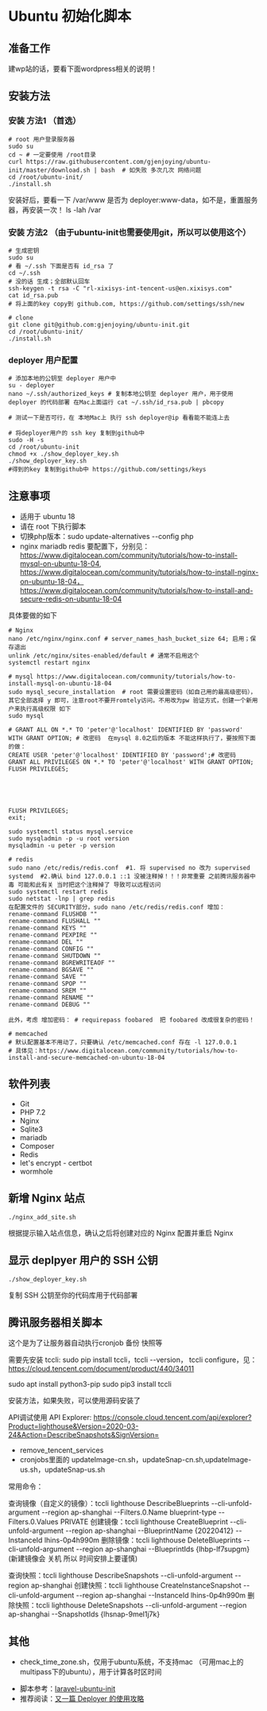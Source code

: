 # Ubuntu 初始化脚本

## 准备工作
建wp站的话，要看下面wordpress相关的说明！

## 安装方法
### 安装 方法1 （首选）
```
# root 用户登录服务器
sudo su
cd ~ # 一定要使用 /root目录
curl https://raw.githubusercontent.com/gjenjoying/ubuntu-init/master/download.sh | bash  # 如失败 多次几次 网络问题
cd /root/ubuntu-init/
./install.sh
```
安装好后，要看一下 /var/www 是否为 deployer:www-data，如不是，重置服务器，再安装一次！
ls -lah /var

### 安装 方法2 （由于ubuntu-init也需要使用git，所以可以使用这个）

```
# 生成密钥
sudo su
# 看 ~/.ssh 下面是否有 id_rsa 了
cd ~/.ssh 
# 没的话 生成；全部默认回车
ssh-keygen -t rsa -C "rl-xixisys-int-tencent-us@en.xixisys.com"
cat id_rsa.pub
# 将上面的key copy到 github.com, https://github.com/settings/ssh/new

# clone
git clone git@github.com:gjenjoying/ubuntu-init.git 
cd /root/ubuntu-init/
./install.sh
```


### deployer 用户配置

```
# 添加本地的公钥至 deployer 用户中
su - deployer
nano ~/.ssh/authorized_keys # 复制本地公钥至 deployer 用户，用于使用 deployer 的代码部署 在Mac上面运行 cat ~/.ssh/id_rsa.pub | pbcopy

# 测试一下是否可行，在 本地Mac上 执行 ssh deployer@ip 看看能不能连上去

# 将deployer用户的 ssh key 复制到github中
sudo -H -s
cd /root/ubuntu-init
chmod +x ./show_deployer_key.sh
./show_deployer_key.sh
#得到的key 复制到github中 https://github.com/settings/keys
```

## 注意事项

* 适用于 ubuntu 18
* 请在 root 下执行脚本
* 切换php版本：sudo update-alternatives --config php
* nginx mariadb redis 要配置下，分别见：https://www.digitalocean.com/community/tutorials/how-to-install-mysql-on-ubuntu-18-04, https://www.digitalocean.com/community/tutorials/how-to-install-nginx-on-ubuntu-18-04， https://www.digitalocean.com/community/tutorials/how-to-install-and-secure-redis-on-ubuntu-18-04

具体要做的如下
```
# Nginx
nano /etc/nginx/nginx.conf # server_names_hash_bucket_size 64; 启用；保存退出
unlink /etc/nginx/sites-enabled/default # 通常不启用这个
systemctl restart nginx

# mysql https://www.digitalocean.com/community/tutorials/how-to-install-mysql-on-ubuntu-18-04
sudo mysql_secure_installation  # root 需要设置密码（如自己用的最高级密码），其它全部选择 y 即可，注意root不要开romtely访问。不用改为pw 验证方式，创建一个新用户来执行高级权限 如下
sudo mysql

# GRANT ALL ON *.* TO 'peter'@'localhost' IDENTIFIED BY 'password' WITH GRANT OPTION; # 改密码  在mysql 8.0之后的版本 不能这样执行了，要按照下面的做：
CREATE USER 'peter'@'localhost' IDENTIFIED BY 'password';# 改密码
GRANT ALL PRIVILEGES ON *.* TO 'peter'@'localhost' WITH GRANT OPTION;
FLUSH PRIVILEGES;





FLUSH PRIVILEGES;
exit;

sudo systemctl status mysql.service
sudo mysqladmin -p -u root version
mysqladmin -u peter -p version

# redis
sudo nano /etc/redis/redis.conf  #1. 将 supervised no 改为 supervised systemd  #2.确认 bind 127.0.0.1 ::1 没被注释掉！！！非常重要 之前腾讯服务器中毒 可能和此有关 当时把这个注释掉了 导致可以远程访问
sudo systemctl restart redis
sudo netstat -lnp | grep redis
在配置文件的 SECURITY部分，sudo nano /etc/redis/redis.conf 增加：
rename-command FLUSHDB ""
rename-command FLUSHALL ""
rename-command KEYS ""
rename-command PEXPIRE ""
rename-command DEL ""
rename-command CONFIG ""
rename-command SHUTDOWN ""
rename-command BGREWRITEAOF ""
rename-command BGSAVE ""
rename-command SAVE ""
rename-command SPOP ""
rename-command SREM ""
rename-command RENAME ""
rename-command DEBUG ""

此外，考虑 增加密码： # requirepass foobared  把 foobared 改成很复杂的密码！

# memcached
# 默认配置基本不用动了，只要确认 /etc/memcached.conf 存在 -l 127.0.0.1
# 具体见：https://www.digitalocean.com/community/tutorials/how-to-install-and-secure-memcached-on-ubuntu-18-04
```


## 软件列表

* Git
* PHP 7.2
* Nginx
* Sqlite3
* mariadb
* Composer
* Redis
* let's encrypt - certbot
* wormhole

## 新增 Nginx 站点

```
./nginx_add_site.sh
```

根据提示输入站点信息，确认之后将创建对应的 Nginx 配置并重启 Nginx

## 显示 deplpyer 用户的 SSH 公钥

```
./show_deployer_key.sh
```

复制 SSH 公钥至你的代码库用于代码部署

## 腾讯服务器相关脚本
这个是为了让服务器自动执行cronjob 备份 快照等

需要先安装 tccli: sudo pip install tccli，tccli --version， tccli configure，见：https://cloud.tencent.com/document/product/440/34011 

sudo apt install python3-pip 
sudo pip3 install tccli

安装方法，如果失败，可以使用源码安装了 


API调试使用 API Explorer: https://console.cloud.tencent.com/api/explorer?Product=lighthouse&Version=2020-03-24&Action=DescribeSnapshots&SignVersion=
- remove_tencent_services
- cronjobs里面的 updateImage-cn.sh，updateSnap-cn.sh,updateImage-us.sh，updateSnap-us.sh

常用命令：

查询镜像（自定义的镜像）：tccli lighthouse DescribeBlueprints --cli-unfold-argument --region ap-shanghai --Filters.0.Name blueprint-type --Filters.0.Values PRIVATE
创建镜像：tccli lighthouse CreateBlueprint --cli-unfold-argument --region ap-shanghai --BlueprintName {20220412} --InstanceId lhins-0p4h990m
删除镜像：tccli lighthouse DeleteBlueprints --cli-unfold-argument --region ap-shanghai --BlueprintIds {lhbp-lf7supgm}
(新建镜像会 关机  所以 时间安排上要谨慎)

查询快照：tccli lighthouse DescribeSnapshots --cli-unfold-argument --region ap-shanghai
创建快照：tccli lighthouse CreateInstanceSnapshot --cli-unfold-argument --region ap-shanghai --InstanceId lhins-0p4h990m
删除快照：tccli lighthouse DeleteSnapshots --cli-unfold-argument --region ap-shanghai --SnapshotIds {lhsnap-9mel1j7k}


## 其他
- check_time_zone.sh，仅用于ubuntu系统，不支持mac （可用mac上的multipass下的ubuntu），用于计算各时区时间

* 脚本参考：[laravel-ubuntu-init](https://github.com/summerblue/laravel-ubuntu-init)
* 推荐阅读：[又一篇 Deployer 的使用攻略](https://overtrue.me/articles/2018/06/deployer-guide.html)
